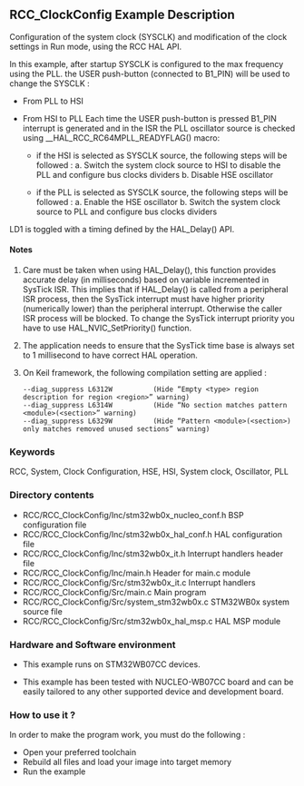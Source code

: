 ## <b>RCC_ClockConfig Example Description</b>

Configuration of the system clock (SYSCLK) and modification of the clock settings in Run mode, using the RCC HAL API.

In this example, after startup SYSCLK is configured to the max frequency using the PLL.
the USER push-button (connected to B1_PIN) will be used to change the SYSCLK :

- From PLL to HSI
- From HSI to PLL
Each time the USER push-button is pressed B1_PIN interrupt is generated and in the ISR the PLL oscillator source is checked using __HAL_RCC_RC64MPLL_READYFLAG() macro:

  - if the HSI is selected as SYSCLK source, the following steps will be followed :
      a. Switch the system clock source to HSI to disable the PLL and configure bus clocks dividers
      b. Disable HSE oscillator

  - if the PLL is selected as SYSCLK source, the following steps will be followed :
      a. Enable the HSE oscillator
      b. Switch the system clock source to PLL and configure bus clocks dividers


LD1 is toggled with a timing defined by the HAL_Delay() API.

#### <b>Notes</b>

 1. Care must be taken when using HAL_Delay(), this function provides accurate delay (in milliseconds)
    based on variable incremented in SysTick ISR. This implies that if HAL_Delay() is called from
    a peripheral ISR process, then the SysTick interrupt must have higher priority (numerically lower)
    than the peripheral interrupt. Otherwise the caller ISR process will be blocked.
    To change the SysTick interrupt priority you have to use HAL_NVIC_SetPriority() function.

 2. The application needs to ensure that the SysTick time base is always set to 1 millisecond
    to have correct HAL operation.

 3. On Keil framework, the following compilation setting are applied :
    
        --diag_suppress L6312W          (Hide “Empty <type> region description for region <region>” warning)
        --diag_suppress L6314W          (Hide “No section matches pattern <module>(<section>” warning)
        --diag_suppress L6329W          (Hide “Pattern <module>(<section>) only matches removed unused sections” warning)
    
### <b>Keywords</b>
RCC, System, Clock Configuration, HSE, HSI, System clock, Oscillator, PLL

### <b>Directory contents</b>

  - RCC/RCC_ClockConfig/Inc/stm32wb0x_nucleo_conf.h     BSP configuration file
  - RCC/RCC_ClockConfig/Inc/stm32wb0x_hal_conf.h    HAL configuration file
  - RCC/RCC_ClockConfig/Inc/stm32wb0x_it.h          Interrupt handlers header file
  - RCC/RCC_ClockConfig/Inc/main.h                  Header for main.c module
  - RCC/RCC_ClockConfig/Src/stm32wb0x_it.c          Interrupt handlers
  - RCC/RCC_ClockConfig/Src/main.c                  Main program
  - RCC/RCC_ClockConfig/Src/system_stm32wb0x.c      STM32WB0x system source file
  - RCC/RCC_ClockConfig/Src/stm32wb0x_hal_msp.c     HAL MSP module

### <b>Hardware and Software environment</b>

  - This example runs on STM32WB07CC devices.

  - This example has been tested with NUCLEO-WB07CC
    board and can be easily tailored to any other supported device
    and development board.

### <b>How to use it ?</b>

In order to make the program work, you must do the following :

 - Open your preferred toolchain
 - Rebuild all files and load your image into target memory
 - Run the example
